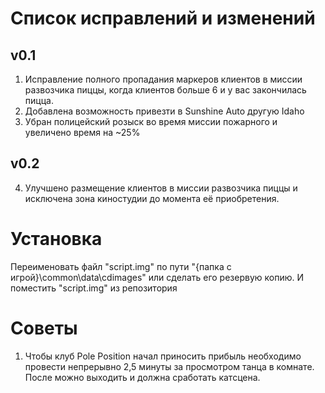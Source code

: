 # Список исправлений и изменений
## v0.1
1. Исправление полного пропадания маркеров клиентов в миссии развозчика пиццы, когда клиентов больше 6 и у вас закончилась пицца.
2. Добавлена возможность привезти в Sunshine Auto другую Idaho
3. Убран полицейский розыск во время миссии пожарного и увеличено время на ~25%
## v0.2
4. Улучшено размещение клиентов в миссии развозчика пиццы и исключена зона киностудии до момента её приобретения.

# Установка
Переименовать файл "script.img" по пути "{папка с игрой}\common\data\cdimages" или сделать его резервую копию. И поместить "script.img" из репозитория 

# Советы
1. Чтобы клуб Pole Position начал приносить прибыль необходимо провести непрерывно 2,5 минуты за просмотром танца в комнате. После можно выходить и должна сработать катсцена.